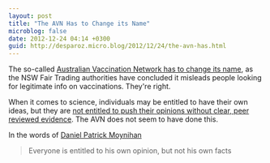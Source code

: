 ```yaml
---
layout: post
title: "The AVN Has to Change its Name"
microblog: false
date: 2012-12-24 04:14 +0300
guid: http://desparoz.micro.blog/2012/12/24/the-avn-has.html
---
```

<p>The so-called <a target="_blank" href="/blog/index.php/another-blow-to-the-anti-vaccine-movement-as-legislation-change-forces-a-name-change">Australian Vaccination Network has to change its name</a>, as the NSW Fair Trading authorities have concluded it misleads people looking for legitimate info on vaccinations.
They're right.</p>
<p>When it comes to science, individuals may be entitled to have their own ideas, but they are <a href="http://theconversation.edu.au/no-youre-not-entitled-to-your-opinion-9978?utm_medium=email&amp;utm_campaign=The+Weekend+Conversation&amp;utm_content=The+Weekend+Conversation+CID_3c0d48f2ec9dd5a5c9c9c86736d02446" target="_blank">not entitled to push their opinions without clear, peer reviewed evidence</a>. The AVN does not seem to have done this.</p>
<p>In the words of <a href="http://en.wikiquote.org/wiki/Daniel_Patrick_Moynihan" target="_blank">Daniel Patrick Moynihan</a></p>
<blockquote><p>Everyone is entitled to his own opinion, but not his own facts</p></blockquote>
<p>&nbsp;</p>
